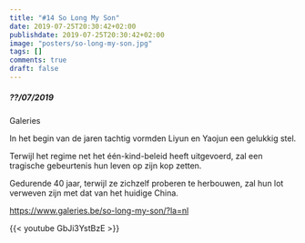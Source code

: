 ```yaml
---
title: "#14 So Long My Son"
date: 2019-07-25T20:30:42+02:00
publishdate: 2019-07-25T20:30:42+02:00
image: "posters/so-long-my-son.jpg"
tags: []
comments: true
draft: false
---
```


##### ??/07/2019

Galeries

In het begin van de jaren tachtig vormden Liyun en Yaojun een gelukkig stel.
<!--more-->
Terwijl het regime net het één-kind-beleid heeft uitgevoerd, zal een tragische
gebeurtenis hun leven op zijn kop zetten.

Gedurende 40 jaar, terwijl ze zichzelf proberen te herbouwen, zal hun lot
verweven zijn met dat van het huidige China.

<https://www.galeries.be/so-long-my-son/?la=nl>

{{< youtube GbJi3YstBzE >}}
